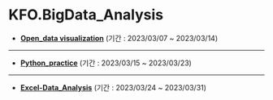 # KFO.BigData_Analysis

* <b>[Open_data visualization](https://github.com/Sehun-github/KFO.BigData_Analysis/tree/main/Python_basic)</b> (기간 : 2023/03/07 ~ 2023/03/14)

----------------------------------------------------

* <b>[Python_practice](https://github.com/Sehun-github/KFO.BigData_Analysis/tree/main/Python_basic)</b> (기간 : 2023/03/15 ~ 2023/03/23)
----------------------------------------------------

* <b>[Excel-Data_Analysis](https://github.com/Sehun-github/KFO.BigData_Analysis/tree/main/excel)</b> (기간 : 2023/03/24 ~ 2023/03/31)
